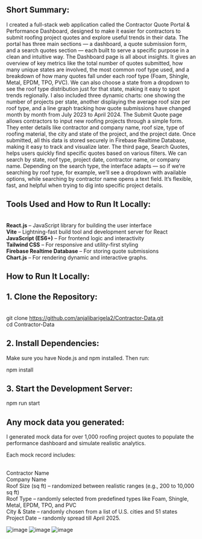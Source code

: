 ## Short Summary:

I created a full-stack web application called the Contractor Quote Portal & Performance Dashboard, designed to make it easier for contractors to submit roofing project quotes and explore useful trends in their data.
The portal has three main sections — a dashboard, a quote submission form, and a search quotes section — each built to serve a specific purpose in a clean and intuitive way.
The Dashboard page is all about insights. It gives an overview of key metrics like the total number of quotes submitted, how many unique states are involved, the most common roof type used, and a breakdown of how many quotes fall under each roof type (Foam, Shingle, Metal, EPDM, TPO, PVC). We can also choose a state from a dropdown to see the roof type distribution just for that state, making it easy to spot trends regionally. I also included three dynamic charts: one showing the number of projects per state, another displaying the average roof size per roof type, and a line graph tracking how quote submissions have changed month by month from July 2023 to April 2024.
The Submit Quote page allows contractors to input new roofing projects through a simple form. They enter details like contractor and company name, roof size, type of roofing material, the city and state of the project, and the project date. Once submitted, all this data is stored securely in Firebase Realtime Database, making it easy to track and visualize later.
The third page, Search Quotes, helps users quickly find specific quotes based on various filters. We can search by state, roof type, project date, contractor name, or company name. Depending on the search type, the interface adapts — so if we’re searching by roof type, for example, we’ll see a dropdown with available options, while searching by contractor name opens a text field. It’s flexible, fast, and helpful when trying to dig into specific project details.

## Tools Used and How to Run It Locally:

<br> **React.js** – JavaScript library for building the user interface
<br> **Vite** – Lightning-fast build tool and development server for React
<br> **JavaScript (ES6+)** – For frontend logic and interactivity
<br> **Tailwind CSS** – For responsive and utility-first styling
<br> **Firebase Realtime Database** – For storing quote submissions
<br> **Chart.js** – For rendering dynamic and interactive graphs.

## How to Run It Locally:

## 1.	Clone the Repository:

<br> git clone https://github.com/anjalibarigela2/Contractor-Data.git <br />
cd Contractor-Data

## 2. Install Dependencies:
Make sure you have Node.js and npm installed. Then run:

npm install

## 3. Start the Development Server:

npm run start

## Any mock data you generated:

I generated mock data for over 1,000 roofing project quotes to populate the performance dashboard and simulate realistic analytics.

Each mock record includes:

<br> Contractor Name
<br> Company Name
<br> Roof Size (sq ft) – randomized between realistic ranges (e.g., 200 to 10,000 sq ft)
<br> Roof Type – randomly selected from predefined types like Foam, Shingle, Metal, EPDM, TPO, and PVC
<br> City & State – randomly chosen from a list of U.S. cities and 51 states
<br> Project Date – randomly spread till April 2025.

![image](https://github.com/user-attachments/assets/24a56a08-a7de-4c51-a035-a6fd91235aeb)
![image](https://github.com/user-attachments/assets/7fa448c4-5a94-4cd1-8937-05544ab78e36)
![image](https://github.com/user-attachments/assets/a171626e-0b04-4a29-9b61-5596daa1120d)










